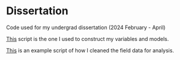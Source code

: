 # Dissertation
Code used for my undergrad dissertation (2024 February - April)

[This](diss_code.R) script is the one I used to construct my variables and models.

[This](example_cleaner_code) is an example script of how I cleaned the field data for analysis.

